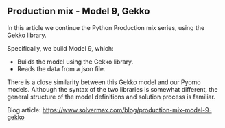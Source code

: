 ## Production mix - Model 9, Gekko

In this article we continue the Python Production mix series, using the Gekko library.

Specifically, we build Model 9, which:

- Builds the model using the Gekko library.
- Reads the data from a json file.

There is a close similarity between this Gekko model and our Pyomo models. Although the syntax of the two libraries is somewhat different, the general structure of the model definitions and solution process is familiar.

Blog article: https://www.solvermax.com/blog/production-mix-model-9-gekko

